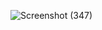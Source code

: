 ![Screenshot (347)](https://github.com/Lavan1999/Data_Science_Portfolio/assets/152668558/d68fba7e-88b5-4b66-b686-3db1e22be69b)

